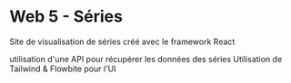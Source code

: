 # Web 5 - Séries

Site de visualisation de séries créé avec le framework React

utilisation d'une API pour récupérer les données des séries
Utilisation de Tailwind & Flowbite pour l'UI
